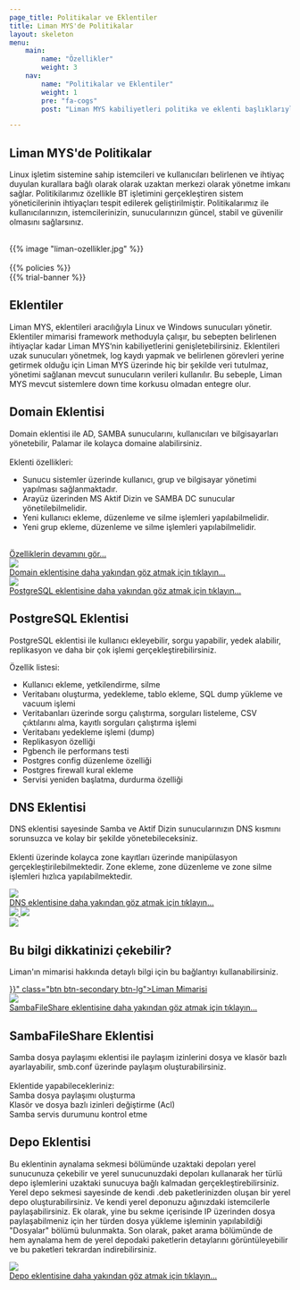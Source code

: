 ```yaml
---
page_title: Politikalar ve Eklentiler
title: Liman MYS'de Politikalar
layout: skeleton
menu:
    main:
        name: "Özellikler"
        weight: 3
    nav:
        name: "Politikalar ve Eklentiler"
        weight: 1
        pre: "fa-cogs"
        post: "Liman MYS kabiliyetleri politika ve eklenti başlıklarıyla değerlendirilir."

---
```


<section id="policies" class="d-flex">
    <div class="container-fluid">
        <div class="row" data-aos="fade-up">
            <div class="container py-5">
                <div class="row">
                    <div class="col-12">
                        <h2>Liman MYS'de Politikalar</h2>
                        <p> Linux işletim sistemine sahip istemcileri ve kullanıcıları belirlenen ve ihtiyaç
                            duyulan kurallara bağlı olarak olarak uzaktan merkezi olarak yönetme imkanı sağlar.
                            Politikilarımız özellikle BT işletimini gerçekleştiren sistem yöneticilerinin
                            ihtiyaçları tespit edilerek geliştirilmiştir. Politikalarımız ile
                            kullanıcılarınızın, istemcilerinizin, sunucularınızın güncel, stabil ve güvenilir
                            olmasını sağlarsınız. </p>
                            <br>
                            <div class="text-center">
                            {{% image "liman-ozellikler.jpg" %}}
                            </div>
                            <br>
                            {{% policies %}}
                    </div>
                </div>
            </div>
        </div>
        {{% trial-banner %}}
        <div class="row" data-aos="fade-up">
            <div class="container py-5">
                <div class="row mb-5">
                    <div class="col-12">
                        <h2>Eklentiler</h2>
                        <p> Liman MYS, eklentileri aracılığıyla Linux ve Windows sunucuları yönetir. Eklentiler
                            mimarisi framework methoduyla çalışır, bu sebepten belirlenen ihtiyaçlar kadar Liman
                            MYS‘nin kabiliyetlerini genişletebilirsiniz. Eklentileri uzak sunucuları yönetmek,
                            log kaydı yapmak ve belirlenen görevleri yerine getirmek olduğu için Liman MYS
                            üzerinde hiç bir şekilde veri tutulmaz, yönetimi sağlanan mevcut sunucuların
                            verileri kullanılır. Bu sebeple, Liman MYS mevcut sistemlere down time korkusu
                            olmadan entegre olur. </p>
                    </div>
                </div>
                <div class="row">
                    <div class="col-12 col-lg-6 order-1">
                        <h2>Domain Eklentisi</h2>
                        <p> Domain eklentisi ile AD, SAMBA sunucularını, kullanıcıları ve bilgisayarları yönetebilir, Palamar ile kolayca domaine alabilirsiniz. <br><br>
                        Eklenti özellikleri: </p>
                        <ul>
                            <li>Sunucu sistemler üzerinde kullanıcı, grup ve bilgisayar yönetimi yapılması
                            sağlanmaktadır.</li>
                            <li>Arayüz üzerinden MS Aktif Dizin ve SAMBA DC sunucular yönetilebilmelidir.</li>
                            <li>Yeni kullanıcı ekleme, düzenleme ve silme işlemleri yapılabilmelidir.</li>
                            <li>Yeni grup ekleme, düzenleme ve silme işlemleri yapılabilmelidir.</li>
                        </ul>
                        <br>
                        <a href="https://market.liman.dev/Application/liman.domain" target="_blank">Özelliklerin devamını gör...</a>
                    </div>
                    <div class="col-12 col-lg-6 order-2">
                        <a href="/images/policies/domain.jpg" data-gall="domain"
                            class="venobox">
                            <img src="/images/policies/domain.jpg" class="img-fluid" />
                            <div class="img-caption p-3 mb-5">
                                <div class="row">
                                    <div class="col"> Domain eklentisine daha yakından göz atmak için
                                        tıklayın... </div>
                                    <div class="col-auto align-self-center">
                                        <i class="fa fa-search fa-2x"></i>
                                    </div>
                                </div>
                            </div>
                        </a>
                    </div>
                </div>
            </div>
        </div>
        <div class="row gray" data-aos="fade-up">
            <div class="container py-5">
                <div class="row">
                    <div class=" col-12 col-lg-6 order-2 order-lg-1 "><a
                            href="/images/policies/postgresql.png" data-gall="jitsi" class="venobox">
                            <img src="/images/policies/postgresql.png" class="img-fluid" />
                            <div class="img-caption p-3 mb-5">
                                <div class="row">
                                    <div class="col"> PostgreSQL eklentisine daha yakından göz atmak için tıklayın...
                                    </div>
                                    <div class="col-auto align-self-center">
                                        <i class="fa fa-search fa-2x"></i>
                                    </div>
                                </div>
                            </div>
                        </a> </div>
                    <div class=" col-12 col-lg-6 order-1 order-lg-2 ">
                        <h2>PostgreSQL Eklentisi</h2>
                        <p> PostgreSQL eklentisi ile kullanıcı ekleyebilir, sorgu yapabilir, yedek alabilir, replikasyon ve daha bir çok işlemi gerçekleştirebilirsiniz. </p>
                        <p> Özellik listesi: </p>
                        <ul>
                            <li>Kullanıcı ekleme, yetkilendirme, silme</li>
                            <li>Veritabanı oluşturma, yedekleme, tablo ekleme, SQL dump yükleme ve vacuum işlemi</li>
                            <li>Veritabanları üzerinde sorgu çalıştırma, sorguları listeleme, CSV çıktılarını alma, kayıtlı sorguları çalıştırma işlemi</li>
                            <li>Veritabanı yedekleme işlemi (dump)</li>
                            <li>Replikasyon özelliği</li>
                            <li>Pgbench ile performans testi</li>
                            <li>Postgres config düzenleme özelliği</li>
                            <li>Postgres firewall kural ekleme</li>
                            <li>Servisi yeniden başlatma, durdurma özelliği</li>
                        </ul>
                    </div>
                </div>
            </div>
        </div>
        <div class="row" data-aos="fade-up">
            <div class="container py-5">
                <div class="row">
                    <div class="col-12 col-lg-6">
                        <h2>DNS Eklentisi</h2>
                        <p> DNS eklentisi sayesinde Samba ve Aktif Dizin sunucularınızın DNS kısmını sorunsuzca ve kolay bir şekilde yönetebileceksiniz.<br><br>
                        Eklenti üzerinde kolayca zone kayıtları üzerinde manipülasyon gerçekleştirilebilmektedir. Zone ekleme, zone düzenleme ve zone silme işlemleri hızlıca yapılabilmektedir. </p>
                    </div>
                    <div class="col-12 col-lg-6">
                        <a href="/images/policies/dns2.jpg" data-gall="dns" class="venobox">
                            <img src="/images/policies/dns2.jpg" class="img-fluid" />
                            <div class="img-caption p-3 mb-5">
                                <div class="row">
                                    <div class="col"> DNS eklentisine daha yakından göz atmak için tıklayın...
                                    </div>
                                    <div class="col-auto align-self-center">
                                        <i class="fa fa-search fa-2x"></i>
                                    </div>
                                </div>
                            </div>
                        </a>
                        <a href="/images/policies/liman-mys-dns-2.png" data-gall="dns"
                            class="venobox d-none">
                            <img src="/images/policies/liman-mys-dns-2.png" class="img-fluid" />
                        </a>
                        <a href="/images/policies/liman-mys-dns-3.png" data-gall="dns"
                            class="venobox d-none">
                            <img src="/images/policies/liman-mys-dns-3.png" class="img-fluid" />
                        </a>
                    </div>
                </div>
            </div>
        </div>
        <div class="row info reverse">
            <div class="container py-5">
                <div class="row" data-aos="zoom-in">
                    <div class=" col-12 col-lg-2 text-center text-lg-left "> <img
                            src="/images/captain-reverse.svg" class="img-fluid" /> </div>
                    <div
                        class=" col-12 justify-content-end col-lg-7 d-flex flex-column text-center text-lg-left mt-3 mt-lg-0 ">
                        <h2>Bu bilgi dikkatinizi çekebilir?</h2>
                        <p> Liman'ın mimarisi hakkında detaylı bilgi için bu bağlantıyı kullanabilirsiniz. </p>
                    </div>
                    <div class=" col-12, col-lg-3 align-self-end text-center text-lg-left mt-3 mt-lg-0 "> <a
                            href="{{< relref "limanin-mimarisi.md" >}}" class="btn btn-secondary btn-lg">Liman Mimarisi</a> </div>
                </div>
            </div>
        </div>
        <div class="row" data-aos="fade-up">
            <div class="container py-5">
                <div class="row">
                    <div class=" col-12 col-lg-6 order-2 order-lg-1 ">
                        <a href="/images/policies/sambafileshare.jpg" data-gall="pxe" class="venobox">
                            <img src="/images/policies/sambafileshare.jpg" class="img-fluid" />
                            <div class="img-caption p-3 mb-5">
                                <div class="row">
                                    <div class="col"> SambaFileShare eklentisine daha yakından göz atmak için
                                        tıklayın... </div>
                                    <div class="col-auto align-self-center">
                                        <i class="fa fa-search fa-2x"></i>
                                    </div>
                                </div>
                            </div>
                        </a>
                    </div>
                    <div class="col-12 col-lg-6 order-1">
                        <h2>SambaFileShare Eklentisi</h2>
                        <p> Samba dosya paylaşımı eklentisi ile paylaşım izinlerini dosya ve klasör bazlı ayarlayabilir, smb.conf üzerinde paylaşım oluşturabilirsiniz.<br><br>
                        Eklentide yapabilecekleriniz:<br>
                        Samba dosya paylaşımı oluşturma<br>
                        Klasör ve dosya bazlı izinleri değiştirme (Acl)<br>
                        Samba servis durumunu kontrol etme </p>
                    </div>
                </div>
            </div>
        </div>
        <div class="row gray" data-aos="fade-up">
            <div class="container py-5">
                <div class="row">
                    <div class="col-12 col-lg-6 order-1">
                        <h2>Depo Eklentisi</h2>
                        <p> Bu eklentinin aynalama sekmesi bölümünde uzaktaki depoları yerel sunucunuza çekebilir ve yerel sunucunuzdaki depoları kullanarak her türlü depo işlemlerini uzaktaki sunucuya bağlı kalmadan gerçekleştirebilirsiniz.
                        Yerel depo sekmesi sayesinde de kendi .deb paketlerinizden oluşan bir yerel depo oluşturabilirsiniz. Ve kendi yerel deponuzu ağınızdaki istemcilerle paylaşabilirsiniz. Ek olarak, yine bu sekme içerisinde IP üzerinden dosya paylaşabilmeniz için her türden dosya yükleme işleminin yapılabildiği "Dosyalar" bölümü bulunmakta.
                        Son olarak, paket arama bölümünde de hem aynalama hem de yerel depodaki paketlerin detaylarını görüntüleyebilir ve bu paketleri tekrardan indirebilirsiniz.
                        </p>
                    </div>
                    <div class="col-12 col-lg-6 order-2">
                        <a href="/images/policies/depo.jpg" data-gall="repo" class="venobox">
                            <img src="/images/policies/depo.jpg" class="img-fluid" />
                            <div class="img-caption p-3 mb-5">
                                <div class="row">
                                    <div class="col"> Depo eklentisine daha yakından göz atmak için
                                        tıklayın... </div>
                                    <div class="col-auto, align-self-center">
                                        <i class="fa fa-search fa-2x"></i>
                                    </div>
                                </div>
                            </div>
                        </a>
                    </div>
                </div>
            </div>
        </div>
    </div>
</section>
